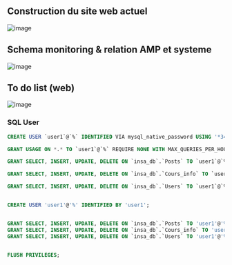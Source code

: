 ## Construction du site web actuel

![image](https://github.com/user-attachments/assets/39a81782-5b44-4362-bf76-9f94a6ffd960)


## Schema monitoring & relation AMP et systeme

![image](https://github.com/user-attachments/assets/30589299-a20f-47a6-a241-ccd557e49b10)

## To do list (web)

![image](https://github.com/user-attachments/assets/e89944ca-a136-46db-99ee-7b0ce0409aa6)

### SQL User
```sql
CREATE USER `user1`@`%` IDENTIFIED VIA mysql_native_password USING '*34D3B87A652E7F0D1D371C3DBF28E291705468C4';

GRANT USAGE ON *.* TO `user1`@`%` REQUIRE NONE WITH MAX_QUERIES_PER_HOUR 0 MAX_CONNECTIONS_PER_HOUR 0 MAX_UPDATES_PER_HOUR 0 MAX_USER_CONNECTIONS 0;

GRANT SELECT, INSERT, UPDATE, DELETE ON `insa_db`.`Posts` TO `user1`@`%`;

GRANT SELECT, INSERT, UPDATE, DELETE ON `insa_db`.`Cours_info` TO `user1`@`%`;

GRANT SELECT, INSERT, UPDATE, DELETE ON `insa_db`.`Users` TO `user1`@`%`;


CREATE USER 'user1'@'%' IDENTIFIED BY 'user1';


GRANT SELECT, INSERT, UPDATE, DELETE ON `insa_db`.`Posts` TO 'user1'@'%';
GRANT SELECT, INSERT, UPDATE, DELETE ON `insa_db`.`Cours_info` TO 'user1'@'%';
GRANT SELECT, INSERT, UPDATE, DELETE ON `insa_db`.`Users` TO 'user1'@'%';


FLUSH PRIVILEGES;
```
